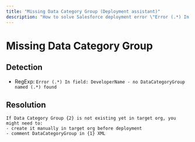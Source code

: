 ```yaml
---
title: "Missing Data Category Group (Deployment assistant)"
description: "How to solve Salesforce deployment error \"Error (.*) In field: DeveloperName - no DataCategoryGroup named (.*) found\""
---
```

<!-- markdownlint-disable MD013 -->
# Missing Data Category Group

## Detection

- RegExp: `Error (.*) In field: DeveloperName - no DataCategoryGroup named (.*) found`

## Resolution

```shell
If Data Category Group {2} is not existing yet in target org, you might need to:
- create it manually in target org before deployment
- comment DataCategoryGroup in {1} XML

```
